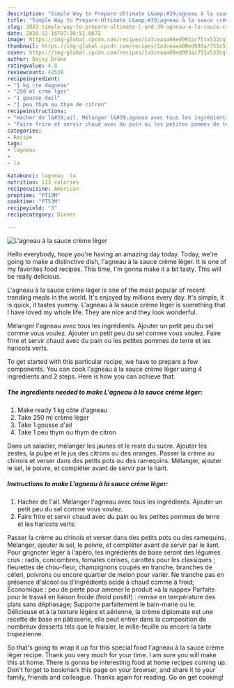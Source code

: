 ```yaml
---
description: "Simple Way to Prepare Ultimate L&amp;#39;agneau à la sauce crème lèger"
title: "Simple Way to Prepare Ultimate L&amp;#39;agneau à la sauce crème lèger"
slug: 3083-simple-way-to-prepare-ultimate-l-and-39-agneau-a-la-sauce-creme-leger
date: 2020-12-16T07:30:51.067Z
image: https://img-global.cpcdn.com/recipes/1a3ceaaa08ed993a/751x532cq70/lagneau-a-la-sauce-creme-leger-photo-principale-de-la-recette.jpg
thumbnail: https://img-global.cpcdn.com/recipes/1a3ceaaa08ed993a/751x532cq70/lagneau-a-la-sauce-creme-leger-photo-principale-de-la-recette.jpg
cover: https://img-global.cpcdn.com/recipes/1a3ceaaa08ed993a/751x532cq70/lagneau-a-la-sauce-creme-leger-photo-principale-de-la-recette.jpg
author: Daisy Drake
ratingvalue: 4.8
reviewcount: 42538
recipeingredient:
- "1 kg cte dagneau"
- "250 ml crme lger"
- "1 gousse dail"
- "1 peu thym ou thym de citron"
recipeinstructions:
- "Hacher de l&#39;ail. Mélanger l&#39;agneau avec tous les ingrédients. Ajouter un petit peu du sel comme vous voulez."
- "Faire frire et servir chaud avec du pain ou les petites pommes de terre et les haricots verts."
categories:
- Recipe
tags:
- lagneau
- 
- la

katakunci: lagneau  la 
nutrition: 113 calories
recipecuisine: American
preptime: "PT19M"
cooktime: "PT53M"
recipeyield: "3"
recipecategory: Dinner

---
```



![L&#39;agneau à la sauce crème lèger](https://img-global.cpcdn.com/recipes/1a3ceaaa08ed993a/751x532cq70/lagneau-a-la-sauce-creme-leger-photo-principale-de-la-recette.jpg)

Hello everybody, hope you're having an amazing day today. Today, we're going to make a distinctive dish, l&#39;agneau à la sauce crème lèger. It is one of my favorites food recipes. This time, I'm gonna make it a bit tasty. This will be really delicious.

L&#39;agneau à la sauce crème lèger is one of the most popular of recent trending meals in the world. It's enjoyed by millions every day. It's simple, it is quick, it tastes yummy. L&#39;agneau à la sauce crème lèger is something that I have loved my whole life. They are nice and they look wonderful.

Mélanger l&#39;agneau avec tous les ingrédients. Ajouter un petit peu du sel comme vous voulez. Ajouter un petit peu du sel comme vous voulez. Faire frire et servir chaud avec du pain ou les petites pommes de terre et les haricots verts.


To get started with this particular recipe, we have to prepare a few components. You can cook l&#39;agneau à la sauce crème lèger using 4 ingredients and 2 steps. Here is how you can achieve that.

<!--inarticleads1-->

##### The ingredients needed to make L&#39;agneau à la sauce crème lèger:

1. Make ready 1 kg côte d&#39;agneau
1. Take 250 ml crème lèger
1. Take 1 gousse d&#39;ail
1. Take 1 peu thym ou thym de citron


Dans un saladier, mélanger les jaunes et le reste du sucre. Ajouter les zestes, la pulpe et le jus des citrons ou des oranges. Passer la crème au chinois et verser dans des petits pots ou des ramequins. Mélanger, ajouter le sel, le poivre, et compléter avant de servir par le liant. 

<!--inarticleads2-->

##### Instructions to make L&#39;agneau à la sauce crème lèger:

1. Hacher de l&#39;ail. Mélanger l&#39;agneau avec tous les ingrédients. Ajouter un petit peu du sel comme vous voulez.
1. Faire frire et servir chaud avec du pain ou les petites pommes de terre et les haricots verts.


Passer la crème au chinois et verser dans des petits pots ou des ramequins. Mélanger, ajouter le sel, le poivre, et compléter avant de servir par le liant. Pour grignoter léger à l&#39;apéro, les ingrédients de base seront des légumes crus : radis, concombres, tomates cerises, carottes pour les classiques ; fleurettes de chou-fleur, champignons coupés en tranche, branches de céleri, poivrons ou encore quartier de melon pour varier. Ne tranche pas en présence d&#39;alcool ou d&#39;ingrédients acide à chaud comme à froid; Économique : peu de perte pour amener le produit «à la nappe» Parfaite pour le travail en liaison froide (froid positif) : remise en température des plats sans déphasage; Supporte parfaitement le bain-marie ou le. Délicieuse et à la texture légère et aérienne, la crème diplomate est une recette de base en pâtisserie, elle peut entrer dans la composition de nombreux desserts tels que le fraisier, le mille-feuille ou encore la tarte tropezienne. 

So that's going to wrap it up for this special food l&#39;agneau à la sauce crème lèger recipe. Thank you very much for your time. I am sure you will make this at home. There is gonna be interesting food at home recipes coming up. Don't forget to bookmark this page on your browser, and share it to your family, friends and colleague. Thanks again for reading. Go on get cooking!
